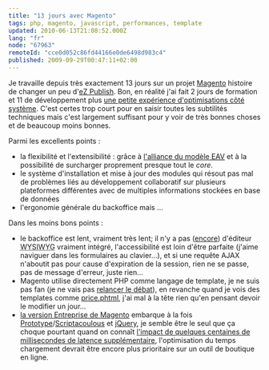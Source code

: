 ```yaml
---
title: "13 jours avec Magento"
tags: php, magento, javascript, performances, template
updated: 2010-06-13T21:08:52.000Z
lang: "fr"
node: "67963"
remoteId: "cce0d052c86fd44166e0de6498d983c4"
published: 2009-09-29T00:47:11+02:00
---
```


Je travaille depuis très exactement 13 jours sur un projet [Magento](/tag/magento) histoire de changer un peu d'[eZ Publish](/tag/ez+publish). Bon, en réalité j'ai fait 2 jours de formation et 11 de développement plus [une petite expérience d'optimisations côté système](/post/optimisations-magento-et-autres-applications-php-mysql). C'est certes trop court pour en saisir toutes les subtilités techniques mais c'est largement suffisant pour y voir de très bonnes choses et de beaucoup moins bonnes.


Parmi les excellents points :

* la flexibilité et l'extensibilité : grâce à [l'alliance du modèle <abbr title="Entity Attribute Value">EAV</abbr>](http://en.wikipedia.org/wiki/Entity-attribute-value_model) et à la possibilité de surcharger proprement presque tout le *core*.
* le système d'installation et mise à jour des modules qui résout pas mal de problèmes liés au développement collaboratif sur plusieurs plateformes différentes avec de multiples informations stockées en base de données
* l'ergonomie générale du backoffice mais ...

Dans les moins bons points :

* le backoffice est lent, vraiment très lent; il n'y a pas ([encore](http://www.magentocommerce.com/download/release_notes#Release%20Notes%20-%20Magento%201.4.0.0-alpha2%20%28September%2025,%202009%29)) d'éditeur <abbr title="What You See Is What You Get">WYSIWYG</abbr>  vraiment intégré, l'accessibilité est loin d'être parfaite (j'aime naviguer dans les formulaires au clavier...), et si une requête AJAX n'aboutit pas pour cause d'expiration de la session, rien ne se passe, pas de message d'erreur, juste rien...
* Magento utilise directement PHP comme langage de template, je ne suis pas fan (je ne vais pas [relancer le débat](http://truffo.fr/2009/06/utilite-des-langages-de-templates-en-php/)), en revanche quand je vois des templates comme [price.phtml](http://svn.magentocommerce.com/source/branches/1.3/app/design/frontend/default/default/template/catalog/product/price.phtml), j'ai mal à la tête rien qu'en pensant devoir le modifier un jour...
* [la version Entreprise de Magento](http://www.magentocommerce.com/product/enterprise-edition) embarque à la fois [Prototype](http://www.prototypejs.org/)/[Scriptacoulous](http://script.aculo.us/) et [jQuery](http://jquery.com/), je semble être le seul que ça choque pourtant quand on connaît [l'impact de quelques centaines de millisecondes de latence supplémentaire](http://performance.survol.fr/2008/06/a-quoi-ca-sert/), l'optimisation du temps chargement devrait être encore plus prioritaire sur un outil de boutique en ligne.
